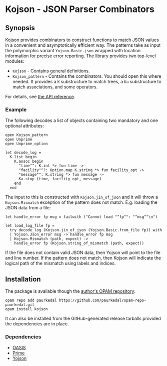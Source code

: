 # Kojson - JSON Parser Combinators

## Synopsis

Kojson provides combinators to construct functions to match JSON values in a
convenient and asymptotically efficient way.  The patterns take as input the
polymorphic variant `Yojson.Basic.json` wrapped with location information
for precise error reporting.  The library provides two top-level modules:

  * `Kojson` - Contains general definitions.
  * `Kojson_pattern` - Contains the combinators. You should open this where
    needed.  It provides a `K` substructure to match trees, a `Ka`
    substructure to match associations, and some operators.

For details, see [the API reference](http://paurkedal.github.io/ocaml-kojson/).

### Example

The following decodes a list of objects containing two mandatory and one
optional attributes:

    open Kojson_pattern
    open Unprime
    open Unprime_option

    let decode_log =
      K.list begin
        K.assoc begin
          "time"^: K.int *> fun time ->
          "facility"^?: Option.map K.string *> fun facility_opt ->
          "message"^: K.string *> fun message ->
          Ka.stop (time, facility_opt, message)
        end
      end

The input to this is constructed with `Kojson.jin_of_json` and it will throw
a `Kojson.Mismatch` exception of the pattern does not match.  E.g.  loading
the JSON data from a file:

    let handle_error fp msg = failwith ("Cannot load "^fp^": "^msg^"\n")

    let load_log_file fp =
      try decode_log (Kojson.jin_of_json (Yojson.Basic.from_file fp)) with
      | Yojson.Json_error msg -> handle_error fp msg
      | Kojson.Mismatch (path, expect) ->
        handle_error fp (Kojson.string_of_mismatch (path, expect))

If the file does not contain valid JSON data, then Yojson will point to the
file and line number.  If the pattern does not match, then Kojson will
indicate the logical path of the mismatch using labels and indices.

## Installation

The package is available though the [author's OPAM repository][1]:

    opam repo add paurkedal https://github.com/paurkedal/opam-repo-paurkedal.git
    opam install kojson

It can also be installed from the GitHub-generated release tarballs provided
the dependencies are in place.

### Dependencies

* [OASIS](http://oasis.forge.ocamlcore.org/)
* [Prime](https://github.com/paurkedal/ocaml-prime)
* [Yojson](http://mjambon.com/yojson.html)

[1]: https://github.com/paurkedal/opam-repo-paurkedal
